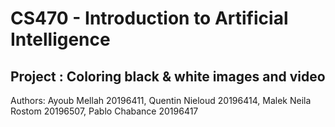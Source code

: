# CS470 - Introduction to Artificial Intelligence
## Project : Coloring black & white images and video
Authors: Ayoub Mellah 20196411, Quentin Nieloud 20196414, Malek Neila Rostom 20196507, Pablo Chabance 20196417
